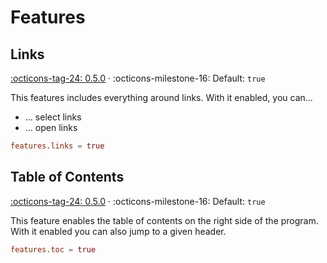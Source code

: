# Features

## Links

[:octicons-tag-24: 0.5.0][release-0.5.0] ·
:octicons-milestone-16: Default: `true`

This features includes everything around links. With it enabled, you can...

* ... select links
* ... open links

```toml
features.links = true
```

## Table of Contents

[:octicons-tag-24: 0.5.0][release-0.5.0] ·
:octicons-milestone-16: Default: `true`

This feature enables the table of contents on the right side of the program. With it enabled you can also jump to a given header.

```toml
features.toc = true
```

[release-0.5.0]: https://github.com/Builditluc/wiki-tui/releases/tag/v0.5.0
